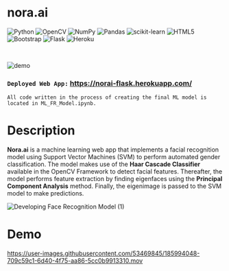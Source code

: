 # nora.ai

![Python](https://img.shields.io/badge/python-3670A0?style=for-the-badge&logo=python&logoColor=ffdd54) ![OpenCV](https://img.shields.io/badge/opencv-%23white.svg?style=for-the-badge&logo=opencv&logoColor=white) ![NumPy](https://img.shields.io/badge/numpy-%23013243.svg?style=for-the-badge&logo=numpy&logoColor=white) ![Pandas](https://img.shields.io/badge/pandas-%23150458.svg?style=for-the-badge&logo=pandas&logoColor=white) ![scikit-learn](https://img.shields.io/badge/scikit--learn-%23F7931E.svg?style=for-the-badge&logo=scikit-learn&logoColor=white) ![HTML5](https://img.shields.io/badge/html5-%23E34F26.svg?style=for-the-badge&logo=html5&logoColor=white) ![Bootstrap](https://img.shields.io/badge/bootstrap-%23563D7C.svg?style=for-the-badge&logo=bootstrap&logoColor=white) 	![Flask](https://img.shields.io/badge/flask-%23000.svg?style=for-the-badge&logo=flask&logoColor=white) ![Heroku](https://img.shields.io/badge/heroku-%23430098.svg?style=for-the-badge&logo=heroku&logoColor=white)
&nbsp;

&nbsp;
&nbsp;


![demo](https://user-images.githubusercontent.com/53469845/185976807-a339c9da-a4eb-4502-8e5a-80239c6d38fe.gif)

### `Deployed Web App:` https://norai-flask.herokuapp.com/
```
All code written in the process of creating the final ML model is located in ML_FR_Model.ipynb. 
```

# Description
**Nora.ai** is a machine learning web app that implements a facial recognition model using Support Vector Machines (SVM) to perform automated gender classification. The model makes use of the **Haar Cascade Classifier** available in the OpenCV Framework to detect facial features. Thereafter, the model performs feature extraction by finding eigenfaces using the **Principal Component Analysis** method. Finally, the eigenimage is passed to the SVM model to make predictions. 



![Developing Face Recognition Model (1)](https://user-images.githubusercontent.com/53469845/185990191-786753bb-f077-4827-8bca-2d680feafa49.png)


# Demo

https://user-images.githubusercontent.com/53469845/185994048-709c59c1-6d40-4f75-aa86-5cc0b9913310.mov

